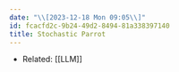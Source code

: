 ```yaml
---
date: "\\[2023-12-18 Mon 09:05\\]"
id: fcacfd2c-9b24-49d2-8494-81a338397140
title: Stochastic Parrot
---
```


- Related: [[LLM]]
